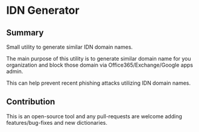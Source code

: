 # IDN Generator

## Summary
Small utility to generate similar IDN domain names.

The main purpose of this utility is to generate similar domain name for you organization and block those domain via Office365/Exchange/Google apps admin.

This can help prevent recent phishing attacks utilizing IDN domain names.

## Contribution
This is an open-source tool and any pull-requests are welcome adding features/bug-fixes and new dictionaries.



